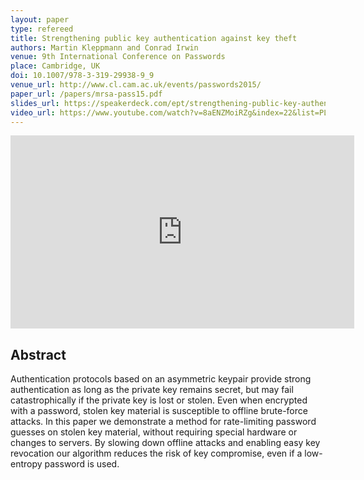```yaml
---
layout: paper
type: refereed
title: Strengthening public key authentication against key theft
authors: Martin Kleppmann and Conrad Irwin
venue: 9th International Conference on Passwords
place: Cambridge, UK
doi: 10.1007/978-3-319-29938-9_9
venue_url: http://www.cl.cam.ac.uk/events/passwords2015/
paper_url: /papers/mrsa-pass15.pdf
slides_url: https://speakerdeck.com/ept/strengthening-public-key-authentication-against-key-theft
video_url: https://www.youtube.com/watch?v=8aENZMoiRZg&index=22&list=PLdIqs92nsIzQvvbTiWLLjZOVE7jPBDomw
---
```


<script async class="speakerdeck-embed" data-id="2e56aa7d1efa466fb4893ea18b2ed6ca" data-ratio="1.77777777777778" src="//speakerdeck.com/assets/embed.js"></script>

<iframe width="550" height="309" src="https://www.youtube-nocookie.com/embed/8aENZMoiRZg?list=PLdIqs92nsIzQvvbTiWLLjZOVE7jPBDomw" frameborder="0" allowfullscreen></iframe>

Abstract
--------

Authentication protocols based on an asymmetric keypair provide strong authentication as long as the
private key remains secret, but may fail catastrophically if the private key is lost or stolen. Even
when encrypted with a password, stolen key material is susceptible to offline brute-force attacks.
In this paper we demonstrate a method for rate-limiting password guesses on stolen key material,
without requiring special hardware or changes to servers. By slowing down offline attacks and
enabling easy key revocation our algorithm reduces the risk of key compromise, even if a low-entropy
password is used.
